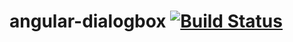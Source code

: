 # angular-dialogbox [![Build Status](https://travis-ci.org/mzabriskie/angular-dialogbox.png?branch=master)](https://travis-ci.org/mzabriskie/angular-dialogbox)
